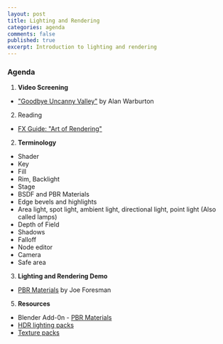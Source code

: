 ```yaml
---
layout: post
title: Lighting and Rendering
categories: agenda
comments: false
published: true
excerpt: Introduction to lighting and rendering
---
```


### Agenda

1. **Video Screening**
  - ["Goodbye Uncanny Valley"](https://vimeo.com/237568588) by Alan Warburton
2. Reading
  - [FX Guide: "Art of Rendering"](https://www.fxguide.com/featured/the-art-of-rendering/)
2. **Terminology**
  - Shader
  - Key
  - Fill
  - Rim, Backlight
  - Stage
  - BSDF and PBR Materials
  - Edge bevels and highlights
  -  Area light, spot light, ambient light, directional light, point light (Also called lamps)
  -  Depth of Field
  -  Shadows
  -  Falloff
  -  Node editor
  -  Camera
  -  Safe area
3. **Lighting and Rendering Demo**
  - [PBR Materials](https://www.youtube.com/watch?v=FRNCp9GueUs) by Joe Foresman
5. **Resources**
  - Blender Add-0n - [PBR Materials](https://www.3d-wolf.com/products/materials.html)
  - [HDR lighting packs](https://drive.google.com/drive/folders/1L6gc6B0RFNEZX780XSKj6GXMGo8vEkpY)
  - [Texture packs](https://drive.google.com/drive/folders/1KNSg9RyWgwjGrfQLN6tP7jTXoGktmMTe)
